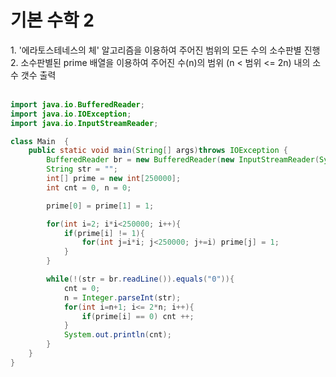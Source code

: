 <h1>기본 수학 2</h1>
1. '에라토스테네스의 체' 알고리즘을 이용하여 주어진 범위의 모든 수의 소수판별 진행<br>
2. 소수판별된 prime 배열을 이용하여 주어진 수(n)의 범위 (n < 범위 <= 2n) 내의 소수 갯수 출력<br><br>


```java
import java.io.BufferedReader;
import java.io.IOException;
import java.io.InputStreamReader;

class Main  {
    public static void main(String[] args)throws IOException {
        BufferedReader br = new BufferedReader(new InputStreamReader(System.in));
        String str = "";
        int[] prime = new int[250000];
        int cnt = 0, n = 0;

        prime[0] = prime[1] = 1;

        for(int i=2; i*i<250000; i++){
            if(prime[i] != 1){
                for(int j=i*i; j<250000; j+=i) prime[j] = 1;
            }
        }

        while(!(str = br.readLine()).equals("0")){
            cnt = 0;
            n = Integer.parseInt(str);
            for(int i=n+1; i<= 2*n; i++){
                if(prime[i] == 0) cnt ++;
            }
            System.out.println(cnt);
        }
    }
}

```
